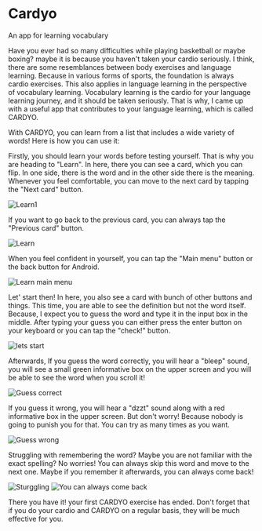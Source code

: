 # Cardyo
An app for learning vocabulary

Have you ever had so many difficulties while playing basketball or maybe boxing? maybe it is because you haven't taken your cardio seriously. I think, there are some resemblances
between body exercises and language learning. Because in various forms of sports, the foundation is always cardio exercises. This also applies in language learning in the 
perspective of vocabulary learning. Vocabulary learning is the cardio for your language learning journey, and it should be taken seriously. That is why, I came up with a useful
app that contributes to your language learning, which is called CARDYO.

With CARDYO, you can learn from a list that includes a wide variety of words! Here is how you can use it:


Firstly, you should learn your words before testing yourself. That is why you are heading to "Learn". In here, there you can see a card, which you can flip. In one side,
there is the word and in the other side there is the meaning. Whenever you feel comfortable, you can move to the next card by tapping the "Next card" button.


![Learn1](https://user-images.githubusercontent.com/88826178/208934335-2da45776-1bf9-449b-99f5-f30b41bbf8de.gif)


If you want to go back to the previous card, you can always tap the "Previous card" button.


![Learn](https://user-images.githubusercontent.com/88826178/208934463-5742953d-79cc-42e8-8fb6-d82dc65b5033.gif)



When you feel confident in yourself, you can tap the "Main menu" button or the back button for Android.


![Learn main menu](https://user-images.githubusercontent.com/88826178/208934479-78597b0b-3a1a-412e-970a-1cd5688f6b27.gif)


Let' start then! In here, you also see a card with bunch of other buttons and things. This time, you are able to see the definition but not the word itself. Because, I expect
you to guess the word and type it in the input box in the middle. After typing your guess you can either press the enter button on your keyboard or you can tap the "check!" button.


![lets start](https://user-images.githubusercontent.com/88826178/208934508-c5d5816a-55e1-4998-abeb-692c27bbe814.gif)



Afterwards, If you guess the word correctly, you will hear a "bleep" sound, you will see a small green informative box on the upper screen and you will be able to see the word
when you scroll it!


![Guess correct](https://user-images.githubusercontent.com/88826178/208934538-d68b2fec-94f1-41c3-a3c7-b2f92f05c610.gif)


If you guess it wrong, you will hear a "dzzt" sound along with a red informative box in the upper screen. But don't worry! Because nobody is going to punish you for that.
You can try as many times as you want.


![Guess wrong](https://user-images.githubusercontent.com/88826178/208934567-9e093840-9413-4f04-be8e-cc08ed51f96a.gif)


Struggling with remembering the word? Maybe you are not familiar with the exact spelling? No worries! You can always skip this word and move to the next one. Maybe if you 
remember it afterwards, you can always come back!


![Sturggling](https://user-images.githubusercontent.com/88826178/208934618-56d2433c-6957-4fd5-9766-ec9c6e8b9c10.gif)
![You can always come back](https://user-images.githubusercontent.com/88826178/208934906-79bd0b92-3813-4629-8f07-ee65ade808d4.gif)


There you have it! your first CARDYO exercise has ended. Don't forget that if you do your cardio and CARDYO on a regular basis, they will be much effective for you. 
